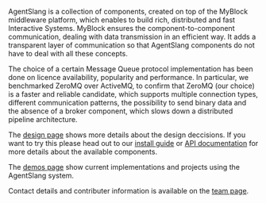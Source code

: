 AgentSlang is a collection of components, created on top of the MyBlock middleware platform, which enables to build rich, distributed and fast Interactive Systems. MyBlock ensures the component-to-component communication, dealing with data transmission in an efficient way. It adds a transparent layer of communication so that AgentSlang components do not have to deal with all these concepts.

The choice of a certain Message Queue protocol implementation has been done on licence availability, popularity and performance. In particular, we benchmarked ZeroMQ over ActiveMQ, to confirm that ZeroMQ (our choice) is a faster and reliable candidate, which supports multiple connection types, different communication patterns, the possibility to send binary data and the absence of a broker component, which slows down a distributed pipeline architecture.

The [design page](pages/design.md) shows more details about the design deccisions. If you want to try this please head out to our [install guide](pages/install.md) or [API documentation](https://agentslang.github.io/pages/doc/index.md) for more details about the available components.

The [demos page](https://agentslang.github.io/pages/config.md) show current implementations and projects using the AgentSlang system.

Contact details and contributer information is available on the [team page](pages/team.md).
